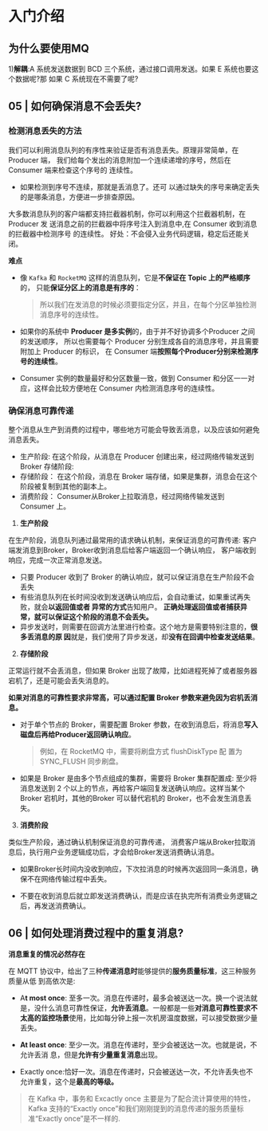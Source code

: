 
# 入门介绍

## 为什么要使用MQ
1)**解耦**:A 系统发送数据到 BCD 三个系统，通过接口调用发送。如果 E 系统也要这个数据呢?那 如果 C 系统现在不需要了呢?





## 05 | 如何确保消息不会丢失?


### 检测消息丢失的方法

我们可以利用消息队列的有序性来验证是否有消息丢失。原理非常简单，在 Producer 端， 我们给每个发出的消息附加一个连续递增的序号，然后在 Consumer 端来检查这个序号的 连续性。

- 如果检测到序号不连续，那就是丢消息了。还可 以通过缺失的序号来确定丢失的是哪条消息，方便进一步排查原因。


大多数消息队列的客户端都支持拦截器机制，你可以利用这个拦截器机制，在 Producer 发 送消息之前的拦截器中将序号注入到消息中,在 Consumer 收到消息的拦截器中检测序号 的连续性。 好处：不会侵入业务代码逻辑，稳定后还能关闭。


**难点**

- 像 `Kafka` 和 `RocketMQ` 这样的消息队列，它是**不保证在 Topic 上的严格顺序**的， 只能**保证分区上的消息是有序的**：
  >所以我们在发消息的时候必须要指定分区，并且，在每个分区单独检测消息序号的连续性。

- 如果你的系统中 **Producer 是多实例**的，由于并不好协调多个Producer 之间的发送顺序， 所以也需要每个 Producer 分别生成各自的消息序号，并且需要附加上 Producer 的标识， 在 Consumer 端**按照每个Producer分别来检测序号的连续性**。


- Consumer 实例的数量最好和分区数量一致，做到 Consumer 和分区一一对应，这样会比较方便地在 Consumer 内检测消息序号的连续性。



### 确保消息可靠传递

整个消息从生产到消费的过程中，哪些地方可能会导致丢消息，以及应该如何避免消息丢失。

- 生产阶段: 在这个阶段，从消息在 Producer 创建出来，经过网络传输发送到 Broker 存储阶段: 
- 存储阶段： 在这个阶段，消息在 Broker 端存储，如果是集群，消息会在这个阶段被复制到其他的副本上。
- 消费阶段： Consumer从Broker上拉取消息，经过网络传输发送到 Consumer 上。



1. **生产阶段**

在生产阶段，消息队列通过最常用的请求确认机制，来保证消息的可靠传递: 客户端发消息到Broker，Broker收到消息后给客户端返回一个确认响应， 客户端收到响应，完成一次正常消息发送。

- 只要 Producer 收到了 Broker 的确认响应，就可以保证消息在生产阶段不会丢失
- 有些消息队列在长时间没收到发送确认响应后，会自动重试，如果重试再失败，就会**以返回值或者 异常的方式**告知用户。 **正确处理返回值或者捕获异常，就可以保证这个阶段的消息不会丢失。**
- 异步发送时，则需要在回调方法里进行检查。这个地方是需要特别注意的，**很多丢消息的原
因**就是，我们使用了异步发送，却**没有在回调中检查发送结果**。


2. **存储阶段**

正常运行就不会丢消息，但如果 Broker 出现了故障，比如进程死掉了或者服务器宕机了，还是可能会丢失消息的。

**如果对消息的可靠性要求非常高，可以通过配置 Broker 参数来避免因为宕机丢消息。**

- 对于单个节点的 Broker，需要配置 Broker 参数，在收到消息后，将消息**写入磁盘后再给Producer返回确认响应**。
  >例如，在 RocketMQ 中，需要将刷盘方式 flushDiskType 配
置为 SYNC_FLUSH 同步刷盘。

- 如果是 Broker 是由多个节点组成的集群，需要将 Broker 集群配置成: 至少将消息发送到
2 个以上的节点，再给客户端回复发送确认响应。这样当某个 Broker 宕机时，其他的Broker 可以替代宕机的 Broker，也不会发生消息丢失。


3. **消费阶段**

类似生产阶段，通过确认机制保证消息的可靠传递， 消费客户端从Broker拉取消息后，执行用户业务逻辑成功后，才会给Broker发送消费确认消息。  

- 如果Broker长时间内没收到响应，下次拉消息的时候再次返回同一条消息，确保不在网络传输过程中丢失。

- 不要在收到消息后就立即发送消费确认，而是应该在执完所有消费业务逻辑之后，再发送消费确认。


## 06 | 如何处理消费过程中的重复消息?

**消息重复的情况必然存在**

在 MQTT 协议中，给出了三种**传递消息时**能够提供的**服务质量标准**，这三种服务质量从低 到高依次是:

- A**t most once**: 至多一次。消息在传递时，最多会被送达一次。换一个说法就是，没什么消息可靠性保证，**允许丢消息**。一般都是一些**对消息可靠性要求不太高的监控场景**使用，比如每分钟上报一次机房温度数据，可以接受数据少量丢失。


- **At least once**: 至少一次。消息在传递时，至少会被送达一次。也就是说，不允许丢消 息，但是**允许有少量重复消息**出现。


- Exactly once:恰好一次。消息在传递时，只会被送达一次，不允许丢失也不允许重复，这个是**最高的等级。**

>在 Kafka 中，事务和 Excactly once 主要是为了配合流计算使用的特性，Kafka 支持的“Exactly once”和我们刚刚提到的消息传递的服务质量标准“Exactly once”是不一样的.